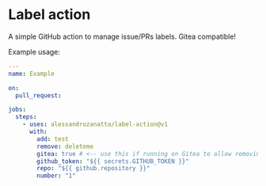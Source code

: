 # Label action

A simple GitHub action to manage issue/PRs labels. Gitea compatible!

Example usage:

```yaml
---
name: Example

on:
  pull_request:

jobs:
  steps:
    - uses: alessandrozanatta/label-action@v1
      with:
        add: test
        remove: deleteme
        gitea: true # <-- use this if running on Gitea to allow removing labels correctly!
        github_token: "${{ secrets.GITHUB_TOKEN }}"
        repo: "${{ github.repository }}"
        number: "1"
```
